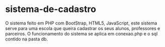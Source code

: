# sistema-de-cadastro
O sistema feito em PHP com BootStrap, HTML5, JavaScript, este sistema serve para uma escola que queira cadastrar os seus alunos, professores e parceiros. O funcionamento do sistema se aplica em conexao.php e o sql contido na pasta db.

